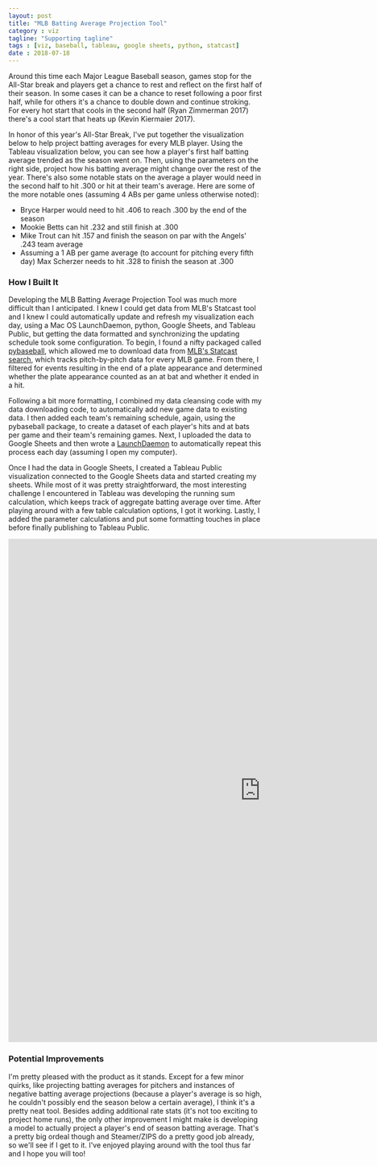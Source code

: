 ```yaml
---
layout: post
title: "MLB Batting Average Projection Tool"
category : viz
tagline: "Supporting tagline"
tags : [viz, baseball, tableau, google sheets, python, statcast]
date : 2018-07-18
---
```


<p class="intro"><span class="dropcap">A</span>round this time each Major League Baseball season, games stop for the All-Star break and players get a chance to rest and reflect on the first half of their season. In some cases it can be a chance to reset following a poor first half, while for others it's a chance to double down and continue stroking. For every hot start that cools in the second half (Ryan Zimmerman 2017) there's a cool start that heats up (Kevin Kiermaier 2017).</p>

In honor of this year's All-Star Break, I've put together the visualization below to help project batting averages for every MLB player. Using the Tableau visualization below, you can see how a player's first half batting average trended as the season went on. Then, using the parameters on the right side, project how his batting average might change over the rest of the year. There's also some notable stats on the average a player would need in the second half to hit .300 or hit at their team's average. Here are some of the more notable ones (assuming 4 ABs per game unless otherwise noted):

* Bryce Harper would need to hit .406 to reach .300 by the end of the season
* Mookie Betts can hit .232 and still finish at .300
* Mike Trout can hit .157 and finish the season on par with the Angels' .243 team average
* Assuming a 1 AB per game average (to account for pitching every fifth day) Max Scherzer needs to hit .328 to finish the season at .300

### How I Built It

Developing the MLB Batting Average Projection Tool was much more difficult than I anticipated. I knew I could get data from MLB's Statcast tool and I knew I could automatically update and refresh my visualization each day, using a Mac OS LaunchDaemon, python, Google Sheets, and Tableau Public, but getting the data formatted and synchronizing the updating schedule took some configuration. To begin, I found a nifty packaged called [pybaseball][pybaseballlink], which allowed me to download data from [MLB's Statcast search][statcastlink], which tracks pitch-by-pitch data for every MLB game. From there, I filtered for events resulting in the end of a plate appearance and determined whether the plate appearance counted as an at bat and whether it ended in a hit.

Following a bit more formatting, I combined my data cleansing code with my data downloading code, to automatically add new game data to existing data. I then added each team's remaining schedule, again, using the pybaseball package, to create a dataset of each player's hits and at bats per game and their team's remaining games. Next, I uploaded the data to Google Sheets and then wrote a [LaunchDaemon][ldlink] to automatically repeat this process each day (assuming I open my computer).

Once I had the data in Google Sheets, I created a Tableau Public visualization connected to the Google Sheets data and started creating my sheets. While most of it was pretty straightforward, the most interesting challenge I encountered in Tableau was developing the running sum calculation, which keeps track of aggregate batting average over time. After playing around with a few table calculation options, I got it working. Lastly, I added the parameter calculations and put some formatting touches in place before finally publishing to Tableau Public.

<iframe
  style="border: 0px;"
  src="https://public.tableau.com/views/MLBBattingAverageProjectionTool/PlayerProjectionTool?:embed=y&:display_count=yes&publish=yes"
  scrolling="no"
  width="1000px"
  height="1000px">
</iframe>


### Potential Improvements

I'm pretty pleased with the product as it stands. Except for a few minor quirks, like projecting batting averages for pitchers and instances of negative batting average projections (because a player's average is so high, he couldn't possibly end the season below a certain average), I think it's a pretty neat tool. Besides adding additional rate stats (it's not too exciting to project home runs), the only other improvement I might make is developing a model to actually project a player's end of season batting average. That's a pretty big ordeal though and Steamer/ZIPS do a pretty good job already, so we'll see if I get to it. I've enjoyed playing around with the tool thus far and I hope you will too!


[zimespn]: http://www.espn.com/mlb/player/splits/_/id/6389/year/2017
[kevespn]: http://www.espn.com/mlb/player/splits/_/id/31446/year/2017
[statcastlink]:https://baseballsavant.mlb.com/statcast_search
[pybaseballlink]:https://github.com/jldbc/pybaseball/blob/master/docs/playerid_reverse_lookup.md
[ldlink]:https://medium.com/@fahimhossain_16989/adding-startup-scripts-to-launch-daemon-on-mac-os-x-sierra-10-12-6-7e0318c74de1
